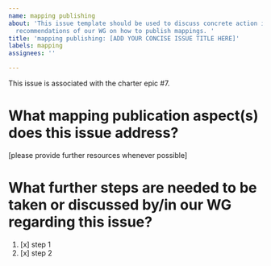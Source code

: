 ```yaml
---
name: mapping publishing
about: 'This issue template should be used to discuss concrete action items regarding
  recommendations of our WG on how to publish mappings. '
title: 'mapping publishing: [ADD YOUR CONCISE ISSUE TITLE HERE]'
labels: mapping
assignees: ''

---
```


This issue is associated with the charter epic #7.

# What mapping publication aspect(s) does this issue address?
[please provide further resources whenever possible]

# What further steps are needed to be taken or discussed by/in our WG regarding this issue?

1. [x] step 1
2. [x] step 2

